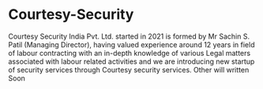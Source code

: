 # Courtesy-Security
Courtesy Security India Pvt. Ltd. started in 2021 is formed by Mr Sachin S. Patil (Managing Director), having valued experience around 12 years in field of  labour contracting with an in-depth knowledge of various Legal matters  associated with labour related activities and we are introducing new  startup of security services through Courtesy security services.
Other will written Soon
